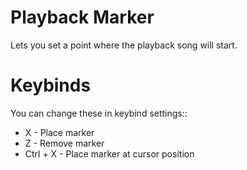 # Playback Marker

Lets you set a point where the playback song will start.

# Keybinds

You can change these in keybind settings::

* X - Place marker
* Z - Remove marker
* Ctrl + X - Place marker at cursor position
